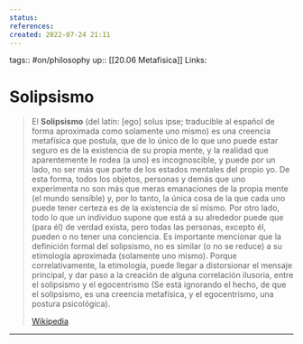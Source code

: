 ```yaml
---
status:
references:
created: 2022-07-24 21:11
---
```

tags:: #on/philosophy 
up:: [[20.06 Metafisica]]
Links: 
# Solipsismo
> El **Solipsismo** (del latín: [ego] solus ipse; traducible al español de forma aproximada como solamente uno mismo) es una creencia metafísica que postula, que de lo único de lo que uno puede estar seguro es de la existencia de su propia mente, y la realidad que aparentemente le rodea (a uno) es incognoscible, y puede por un lado, no ser más que parte de los estados mentales del propio yo. De esta forma, todos los objetos, personas y demás que uno experimenta no son más que meras emanaciones de la propia mente (el mundo sensible) y, por lo tanto, la única cosa de la que cada uno puede tener certeza es de la existencia de sí mismo. Por otro lado, todo lo que un individuo supone que está a su alrededor puede que (para él) de verdad exista, pero todas las personas, excepto él, pueden o no tener una conciencia. Es importante mencionar que la definición formal del solipsismo, no es similar (o no se reduce) a su etimología aproximada (solamente uno mismo). Porque correlativamente, la etimología, puede llegar a distorsionar el mensaje principal, y dar paso a la creación de alguna correlación ilusoria, entre el solipsismo y el egocentrismo (Se está ignorando el hecho, de que el solipsismo, es una creencia metafísica, y el egocentrismo, una postura psicológica).
>
> [Wikipedia](https://es.wikipedia.org/wiki/Solipsismo)
___
